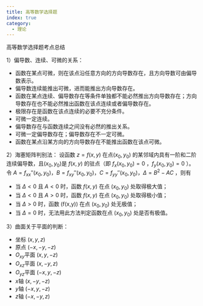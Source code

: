 ```yaml
---
title: 高等数学选择题
index: true
category:
  - 理论
---
```


高等数学选择题考点总结
<!-- more -->

1）偏导数、连续、可微的关系：

- 函数在某点可微，则在该点沿任意方向的方向导数存在，且方向导数可由偏导数表示。
- 偏导数连续能推出可微，进而能推出方向导数存在。
- 函数在某点连续、偏导数存在等条件单独都不能必然推出方向导数存在；方向导数存在也不能必然推出函数在该点连续或者偏导数存在。
- 极限存在是函数在该点连续的必要不充分条件。
- 可微一定连续。
- 偏导数存在与函数连续之间没有必然的推出关系。
- 可微一定偏导数存在；偏导数存在不一定可微。
- 函数在某点沿某方向的方向导数存在不能推出函数在该点可微。

2）海塞矩阵判别法：
 设函数 $z = f(x,y)$ 在点$(x_0,y_0)$ 的某邻域内具有一阶和二阶连续偏导数，且$(x_0,y_0)$是 $f(x,y)$ 的驻点（即 $f_x(x_0,y_0)=0$ ，$f_y(x_0,y_0)=0$ ）。 令 $A = f_{xx}''(x_0,y_0)$，$B = f_{xy}''(x_0,y_0)$，$C = f_{yy}''(x_0,y_0)$，$\Delta=B^2 - AC$ ，则有

- 当 $\Delta < 0$ 且 $A<0$ 时，函数 $f(x,y)$ 在点 $(x_0,y_0)$ 处取得极大值；
- 当 $\Delta < 0$ 且 $A > 0$ 时，函数 $f(x,y)$ 在点 $(x_0,y_0)$ 处取得极小值；
- 当 $\Delta> 0$ 时，函数 \(f(x,y)\) 在点 $(x_0,y_0)$ 处无极值；
- 当 $\Delta = 0$ 时，无法用此方法判定函数在点 $(x_0,y_0)$ 处是否有极值。

3）曲面关于平面的判断：

- 坐标 $(x, y, z)$
- 原点 $(-x, -y, -z)$
- $O_{xy}$平面 $(x, y, -z)$
- $O_{xz}$平面 $(x, -y, z)$
- $O_{yz}$平面 $(-x, y, -z)$
- $x$轴 $(x, -y, -z)$
- $y$轴 $(-x, y, -z)$
- $z$轴 $(-x, -y, z)$